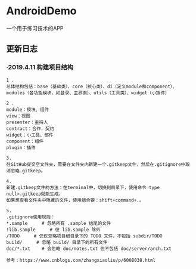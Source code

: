 # AndroidDemo
一个用于练习技术的APP

## 更新日志
### ·2019.4.11 构建项目结构

    1 . 
    总体结构包括：base（基础类）、core（核心类）、di（定义module和component）、
    modules（各功能模块，如登录、主界面）、utils（工具类）、widget（小插件）

    2 .
    module：模块、组件
    view：视图
    presenter：主持人
    contract：合作，契约
    widget：小工具、部件
    component：组件
    plugin：插件
    
    3.
    往GitHub提交空文件夹，需要在文件夹内新建一个.gitkeep文件，然后在.gitignore中取消忽略.gitkeep。
    
    4.
    新建.gitkeep文件的方法：在terminal中，切换到目录下，使用命令 type null>.gitkeep就能生成。
    如果想查看文件夹中隐藏的文件，使用组合键：shift+command+.。
    
    5.
    .gitignore使用规则：
    *.sample 　　 # 忽略所有 .sample 结尾的文件
    !lib.sample 　　 # 但 lib.sample 除外
    /TODO 　　 # 仅仅忽略项目根目录下的 TODO 文件，不包括 subdir/TODO
    build/ 　　 # 忽略 build/ 目录下的所有文件
    doc/*.txt 　　# 会忽略 doc/notes.txt 但不包括 doc/server/arch.txt
    
    参考：https://www.cnblogs.com/zhangxiaoliu/p/6008038.html
